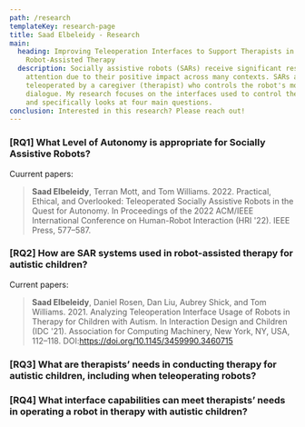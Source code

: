 ```yaml
---
path: /research
templateKey: research-page
title: Saad Elbeleidy - Research
main:
  heading: Improving Teleoperation Interfaces to Support Therapists in
    Robot-Assisted Therapy
  description: Socially assistive robots (SARs) receive significant research
    attention due to their positive impact across many contexts. SARs are often
    teleoperated by a caregiver (therapist) who controls the robot's motion and
    dialogue. My research focuses on the interfaces used to control these robots
    and specifically looks at four main questions.
conclusion: Interested in this research? Please reach out!
---
```


### [RQ1] What Level of Autonomy is appropriate for Socially Assistive Robots?

Cuurrent papers:

>**Saad Elbeleidy**, Terran Mott, and Tom Williams. 2022. Practical, Ethical, and Overlooked: Teleoperated Socially Assistive Robots in the Quest for Autonomy. In Proceedings of the 2022 ACM/IEEE International Conference on Human-Robot Interaction (HRI '22). IEEE Press, 577–587.

### [RQ2] How are SAR systems used in robot-assisted therapy for autistic children?

Current papers:

>**Saad Elbeleidy**, Daniel Rosen, Dan Liu, Aubrey Shick, and Tom Williams. 2021. Analyzing Teleoperation Interface Usage of Robots in Therapy for Children with Autism. In Interaction Design and Children (IDC '21). Association for Computing Machinery, New York, NY, USA, 112–118. DOI:https://doi.org/10.1145/3459990.3460715

### [RQ3] What are therapists’ needs in conducting therapy for autistic children, including when teleoperating robots?

### [RQ4] What interface capabilities can meet therapists’ needs in operating a robot in therapy with autistic children?